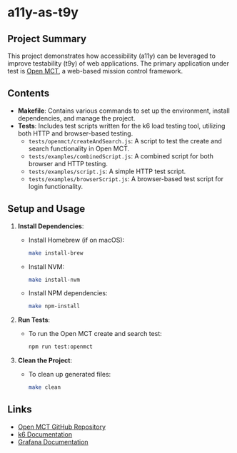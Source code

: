 # a11y-as-t9y

## Project Summary

This project demonstrates how accessibility (a11y) can be leveraged to improve testability (t9y) of web applications. The primary application under test is [Open MCT](https://github.com/nasa/openmct), a web-based mission control framework.

## Contents

- **Makefile**: Contains various commands to set up the environment, install dependencies, and manage the project.
- **Tests**: Includes test scripts written for the k6 load testing tool, utilizing both HTTP and browser-based testing.
  - `tests/openmct/createAndSearch.js`: A script to test the create and search functionality in Open MCT.
  - `tests/examples/combinedScript.js`: A combined script for both browser and HTTP testing.
  - `tests/examples/script.js`: A simple HTTP test script.
  - `tests/examples/browserScript.js`: A browser-based test script for login functionality.

## Setup and Usage

1. **Install Dependencies**:
   - Install Homebrew (if on macOS):
     ```sh
     make install-brew
     ```
   - Install NVM:
     ```sh
     make install-nvm
     ```
   - Install NPM dependencies:
     ```sh
     make npm-install
     ```

2. **Run Tests**:
   - To run the Open MCT create and search test:
     ```sh
     npm run test:openmct
     ```

3. **Clean the Project**:
   - To clean up generated files:
     ```sh
     make clean
     ```

## Links

- [Open MCT GitHub Repository](https://github.com/nasa/openmct)
- [k6 Documentation](https://k6.io/docs/)
- [Grafana Documentation](https://grafana.com/docs/)
